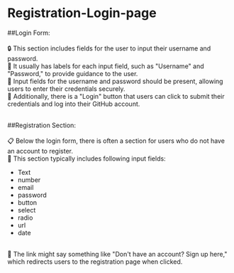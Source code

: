 # Registration-Login-page

##Login Form:<br><br>
🔒 This section includes fields for the user to input their username and password.
<br>
📝 It usually has labels for each input field, such as "Username" and "Password," to provide guidance to the user.
<br>
🔑 Input fields for the username and password should be present, allowing users to enter their credentials securely.
<br>
🚀 Additionally, there is a "Login" button that users can click to submit their credentials and log into their GitHub account.
<br><br>

##Registration Section:<br><br>
📋 Below the login form, there is often a section for users who do not have an account to register.
<br>
📧 This section typically includes following input fields:
- Text
- number
- email
- password
- button
- select
- radio
- url
- date
<br>
🔗 The link might say something like "Don't have an account? Sign up here," which redirects users to the registration page when clicked.
<br>
